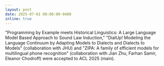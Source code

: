```yaml
---
layout: post
date: 2025-07-01 00:00:00-0400
inline: true
---
```


"Programming by Example meets Historical Linguistics: A Large Language Model Based Approach to Sound Law Induction," "DialUp! Modeling the Language Continuum by Adapting Models to Dialects and Dialects to Models" (collaboration with JHU) and "ZIPA: A family of efficient models for multilingual phone recognition" (collaboration with Jian Zhu, Farhan Samir, Eleanor Chodroff) were accepted to ACL 2025 (main).
